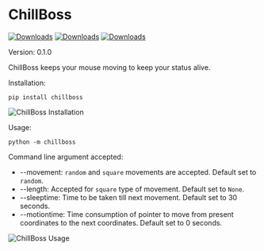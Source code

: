 # ChillBoss

[![Downloads](https://static.pepy.tech/personalized-badge/chillboss?period=total&units=international_system&left_color=blue&right_color=green&left_text=Downloads)](https://pepy.tech/project/chillboss)
[![Downloads](https://static.pepy.tech/personalized-badge/chillboss?period=month&units=international_system&left_color=blue&right_color=green&left_text=Downloads)](https://pepy.tech/project/chillboss)
[![Downloads](https://static.pepy.tech/personalized-badge/chillboss?period=week&units=international_system&left_color=blue&right_color=green&left_text=Downloads)](https://pepy.tech/project/chillboss)

Version: 0.1.0

ChillBoss keeps your mouse moving to keep your status alive.

Installation:

```shell
pip install chillboss
```

![ChillBoss Installation](https://i.imgur.com/EHvbM1H.gif)

Usage:

```shell
python -m chillboss
```

Command line argument accepted:

* --movement: `random` and `square` movements are accepted. Default set to `random`.
* --length: Accepted for `square` type of movement. Default set to `None`.
* --sleeptime: Time to be taken till next movement. Default set to 30 seconds.
* --motiontime: Time consumption of pointer to move from present coordinates to the next coordinates. Default set to 0
  seconds.

![ChillBoss Usage](https://i.imgur.com/Os7cmkk.gif)
